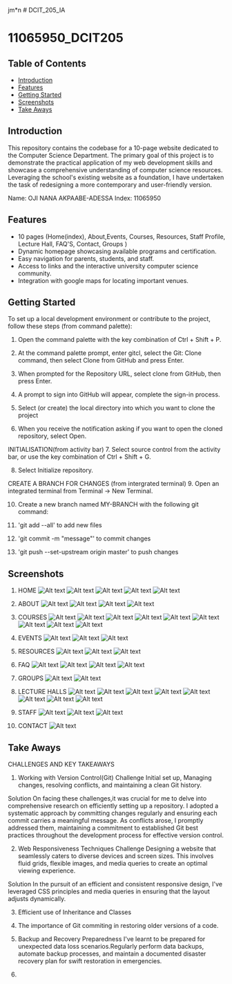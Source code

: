 jm*n # DCIT_205_IA

# 11065950_DCIT205

## Table of Contents

- [Introduction](#introduction)
- [Features](#features)
- [Getting Started](#getting-started)
- [Screenshots](#screenshots)
- [Take Aways](#take-ways)


## Introduction

This repository contains the codebase for a 10-page website dedicated to the Computer Science Department. The primary goal of this project is to demonstrate the practical application of my web development skills and showcase a comprehensive understanding of computer science resources. Leveraging the school's existing website as a foundation, I have undertaken the task of redesigning a more contemporary and user-friendly version.


Name: OJI NANA AKPAABE-ADESSA
Index: 11065950

## Features
- 10 pages (Home(index), About,Events, Courses, Resources, Staff Profile, Lecture Hall, FAQ'S, Contact, Groups  )
- Dynamic homepage showcasing available programs and certification.
- Easy navigation for parents, students, and staff.
- Access to links and the interactive university computer science community.
- Integration with google maps for locating important venues.

## Getting Started

To set up a local development environment or contribute to the project, follow these steps (from command palette):

1. Open the command palette with the key combination of Ctrl + Shift + P.

2. At the command palette prompt, enter gitcl, select the Git: Clone command, then select Clone from GitHub and press Enter. 

3. When prompted for the Repository URL, select clone from GitHub, then press Enter.

4. A prompt to sign into GitHub will appear, complete the sign-in process.

5. Select (or create) the local directory into which you want to clone the project

6. When you receive the notification asking if you want to open the cloned repository, select Open.

INITIALISATION(from activity bar)
7. Select source control from the activity bar, or use the key combination of Ctrl + Shift + G.

8. Select Initialize repository.

CREATE A BRANCH FOR CHANGES (from intergrated terminal)
9. Open an integrated terminal from Terminal -> New Terminal.

10. Create a new branch named MY-BRANCH with the following git command:

11. 'git add --all' to add new files

12. 'git commit -m "message"' to commit changes

13. 'git push --set-upstream origin master' to push changes

## Screenshots

1. HOME
![Alt text](<SCREENSHOTS/HOME/Screenshot (72).png>)
![Alt text](<SCREENSHOTS/HOME/Screenshot (73).png>)
![Alt text](<SCREENSHOTS/HOME/Screenshot (74).png>)
![Alt text](<SCREENSHOTS/HOME/Screenshot (75).png>)
![Alt text](<SCREENSHOTS/HOME/Screenshot (76).png>)

2. ABOUT
![Alt text](<SCREENSHOTS/ABOUT/Screenshot (77).png>)
![Alt text](<SCREENSHOTS/ABOUT/Screenshot (88).png>)
![Alt text](<SCREENSHOTS/ABOUT/Screenshot (89).png>)
![Alt text](<SCREENSHOTS/ABOUT/Screenshot (90).png>)

3. COURSES
![Alt text](<SCREENSHOTS/COURSES/Screenshot (78).png>)
![Alt text](<SCREENSHOTS/COURSES/Screenshot (79).png>)
![Alt text](<SCREENSHOTS/COURSES/Screenshot (80).png>)
![Alt text](<SCREENSHOTS/COURSES/Screenshot (81).png>)
![Alt text](<SCREENSHOTS/COURSES/Screenshot (82).png>)
![Alt text](<SCREENSHOTS/COURSES/Screenshot (83).png>)
![Alt text](<SCREENSHOTS/COURSES/Screenshot (84).png>)
![Alt text](<SCREENSHOTS/COURSES/Screenshot (86).png>)
![Alt text](<SCREENSHOTS/COURSES/Screenshot (87).png>)

4. EVENTS
![Alt text](<SCREENSHOTS/EVENTS/Screenshot (94).png>)
![Alt text](<SCREENSHOTS/EVENTS/Screenshot (95).png>)
![Alt text](<SCREENSHOTS/EVENTS/Screenshot (96).png>)

5. RESOURCES
![Alt text](<SCREENSHOTS/FACILITIES/Screenshot (102).png>)
![Alt text](<SCREENSHOTS/FACILITIES/Screenshot (103).png>)
![Alt text](<SCREENSHOTS/FACILITIES/Screenshot (104).png>)

6. FAQ
![Alt text](<SCREENSHOTS/FAQ/Screenshot (97).png>)
![Alt text](<SCREENSHOTS/FAQ/Screenshot (98).png>)
![Alt text](<SCREENSHOTS/FAQ/Screenshot (99).png>)
![Alt text](<SCREENSHOTS/FAQ/Screenshot (100).png>)

7. GROUPS
![Alt text](<SCREENSHOTS/GROUPS/Screenshot (92).png>)
![Alt text](<SCREENSHOTS/GROUPS/Screenshot (93).png>)

8. LECTURE HALLS
![Alt text](<SCREENSHOTS/LECT HALLS/Screenshot (101).png>)
![Alt text](<SCREENSHOTS/LECT HALLS/Screenshot (105).png>)
![Alt text](<SCREENSHOTS/LECT HALLS/Screenshot (106).png>)
![Alt text](<SCREENSHOTS/LECT HALLS/Screenshot (107).png>)
![Alt text](<SCREENSHOTS/LECT HALLS/Screenshot (108).png>)
![Alt text](<SCREENSHOTS/LECT HALLS/Screenshot (109).png>)
![Alt text](<SCREENSHOTS/LECT HALLS/Screenshot (110).png>)
![Alt text](<SCREENSHOTS/LECT HALLS/Screenshot (111).png>)

9. STAFF
![Alt text](<SCREENSHOTS/STAFF/Screenshot (113).png>)
![Alt text](<SCREENSHOTS/STAFF/Screenshot (114).png>)
![Alt text](<SCREENSHOTS/STAFF/Screenshot (115).png>)

10. CONTACT 
![Alt text](<SCREENSHOTS/Screenshot (112).png>)


## Take Aways
CHALLENGES AND KEY TAKEAWAYS
1. Working with Version Control(Git)
Challenge 
 Initial set up, Managing changes, resolving conflicts, and maintaining a clean Git history.

Solution
On facing these challenges,it was crucial for me to delve into comprehensive research on efficiently setting up a repository. I adopted a systematic approach by committing changes regularly and ensuring each commit carries a meaningful message. As conflicts arose, I promptly addressed them, maintaining a commitment to established Git best practices throughout the development process for effective version control.

2. Web Responsiveness Techniques
Challenge
Designing a website that seamlessly caters to diverse devices and screen sizes. This involves fluid grids, flexible images, and media queries to create an optimal viewing experience.

Solution
In the pursuit of an efficient and consistent responsive design, I've leveraged CSS principles and media queries in ensuring that the layout adjusts dynamically.

3. Efficient use of Inheritance and Classes

4. The importance of Git commiting in restoring older versions of a code.

5. Backup and Recovery Preparedness
I've learnt to be prepared for unexpected data loss scenarios.Regularly perform data backups, automate backup processes, and maintain a documented disaster recovery plan for swift restoration in emergencies.

6. 


  